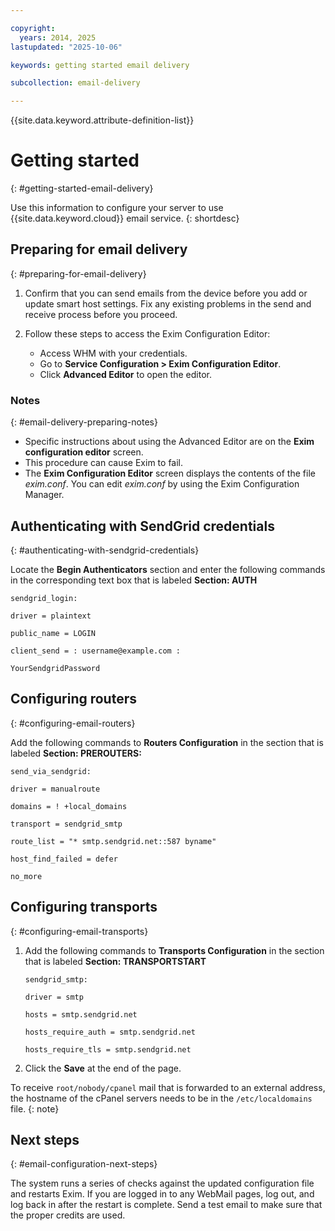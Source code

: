 ```yaml
---

copyright:
  years: 2014, 2025
lastupdated: "2025-10-06"

keywords: getting started email delivery

subcollection: email-delivery

---
```


{{site.data.keyword.attribute-definition-list}}

# Getting started
{: #getting-started-email-delivery}

Use this information to configure your server to use {{site.data.keyword.cloud}} email service.
{: shortdesc}

## Preparing for email delivery
{: #preparing-for-email-delivery}

1. Confirm that you can send emails from the device before you add or update smart host settings. Fix any existing problems in the send and receive process before you proceed.
1. Follow these steps to access the Exim Configuration Editor:

   * Access WHM with your credentials.
   * Go to **Service Configuration > Exim Configuration Editor**.
   * Click **Advanced Editor** to open the editor.

### Notes
{: #email-delivery-preparing-notes}

* Specific instructions about using the Advanced Editor are on the **Exim configuration editor** screen.
* This procedure can cause Exim to fail.
* The **Exim Configuration Editor** screen displays the contents of the file _exim.conf_. You can edit _exim.conf_ by using the Exim Configuration Manager.

## Authenticating with SendGrid credentials
{: #authenticating-with-sendgrid-credentials}

Locate the **Begin Authenticators** section and enter the following commands in the corresponding text box that is labeled **Section: AUTH**

   `sendgrid_login:`

   `driver = plaintext`

   `public_name = LOGIN`

   `client_send = : username@example.com :`

   `YourSendgridPassword`

## Configuring routers
{: #configuring-email-routers}

Add the following commands to **Routers Configuration** in the section that is labeled **Section: PREROUTERS:**

   `send_via_sendgrid:`

   `driver = manualroute`

   `domains = ! +local_domains`

   `transport = sendgrid_smtp`

   `route_list = "* smtp.sendgrid.net::587 byname"`

   `host_find_failed = defer`

   `no_more`

## Configuring transports
{: #configuring-email-transports}

1. Add the following commands to **Transports Configuration** in the section that is labeled **Section: TRANSPORTSTART**

   `sendgrid_smtp:`

   `driver = smtp`

   `hosts = smtp.sendgrid.net`

   `hosts_require_auth = smtp.sendgrid.net`

   `hosts_require_tls = smtp.sendgrid.net`

1. Click the **Save** at the end of the page.

To receive `root/nobody/cpanel` mail that is forwarded to an external address, the hostname of the cPanel servers needs to be in the `/etc/localdomains` file.
{: note}

## Next steps
{: #email-configuration-next-steps}

The system runs a series of checks against the updated configuration file and restarts Exim. If you are logged in to any WebMail pages, log out, and log back in after the restart is complete. Send a test email to make sure that the proper credits are used.
